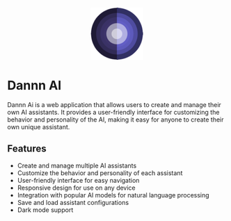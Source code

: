 <p align="center">
  <img src="./app/public/icon_128x128.png" alt="Dannn AI Logo" width="120" />
</p>

# Dannn AI

Dannn Ai is a web application that allows users to create and manage their own AI assistants. It provides a user-friendly interface for customizing the behavior and personality of the AI, making it easy for anyone to create their own unique assistant.

## Features

- Create and manage multiple AI assistants
- Customize the behavior and personality of each assistant
- User-friendly interface for easy navigation
- Responsive design for use on any device
- Integration with popular AI models for natural language processing
- Save and load assistant configurations
- Dark mode support
